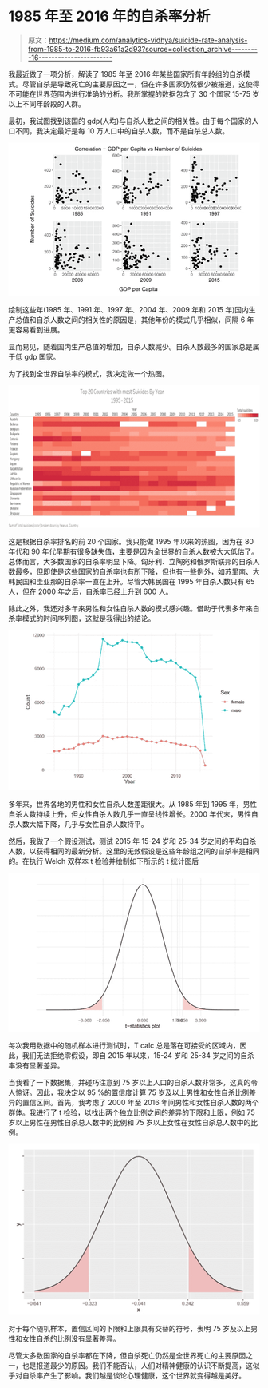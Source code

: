 # 1985 年至 2016 年的自杀率分析

> 原文：<https://medium.com/analytics-vidhya/suicide-rate-analysis-from-1985-to-2016-fb93a61a2d93?source=collection_archive---------16----------------------->

我最近做了一项分析，解读了 1985 年至 2016 年某些国家所有年龄组的自杀模式。尽管自杀是导致死亡的主要原因之一，但在许多国家仍然很少被报道，这使得不可能在世界范围内进行准确的分析。我所掌握的数据包含了 30 个国家 15-75 岁以上不同年龄段的人群。

最初，我试图找到该国的 gdp(人均)与自杀人数之间的相关性。由于每个国家的人口不同，我决定最好是每 10 万人口中的自杀人数，而不是自杀总人数。

![](img/22f3718b2a6460a8ca2c093609cbf846.png)

绘制这些年(1985 年、1991 年、1997 年、2004 年、2009 年和 2015 年)国内生产总值和自杀人数之间的相关性的原因是，其他年份的模式几乎相似，间隔 6 年更容易看到进展。

显而易见，随着国内生产总值的增加，自杀人数减少。自杀人数最多的国家总是属于低 gdp 国家。

为了找到全世界自杀率的模式，我决定做一个热图。

![](img/4932252ab9a74eb90216b516fdd781a2.png)

这是根据自杀率排名的前 20 个国家。我只能做 1995 年以来的热图，因为在 80 年代和 90 年代早期有很多缺失值，主要是因为全世界的自杀人数被大大低估了。总体而言，大多数国家的自杀率明显下降。匈牙利、立陶宛和俄罗斯联邦的自杀人数最多，但即使是这些国家的自杀率也有所下降，但也有一些例外，如苏里南、大韩民国和圭亚那的自杀率一直在上升。尽管大韩民国在 1995 年自杀人数只有 65 人，但在 2000 年之后，自杀率已经上升到 600 人。

除此之外，我还对多年来男性和女性自杀人数的模式感兴趣。借助于代表多年来自杀率模式的时间序列图，这就是我得出的结论。

![](img/9b0f1b8ac2f262afc46958e11137d37f.png)

多年来，世界各地的男性和女性自杀人数差距很大。从 1985 年到 1995 年，男性自杀人数持续上升，但女性自杀人数几乎一直呈线性增长。2000 年代末，男性自杀人数大幅下降，几乎与女性自杀人数持平。

然后，我做了一个假设测试，测试 2015 年 15-24 岁和 25-34 岁之间的平均自杀人数，以获得相同的最新分析。这里的无效假设是这些年龄组之间的自杀率是相同的。在执行 Welch 双样本 t 检验并绘制如下所示的 t 统计图后

![](img/d61f1af03d7ab99419eb531c2fe37273.png)

每次我用数据中的随机样本进行测试时，T calc 总是落在可接受的区域内，因此，我们无法拒绝零假设，即自 2015 年以来，15-24 岁和 25-34 岁之间的自杀率没有显著差异。

当我看了一下数据集，并碰巧注意到 75 岁以上人口的自杀人数非常多，这真的令人惊讶。因此，我决定以 95 %的置信度计算 75 岁及以上男性和女性自杀比例差异的置信区间。首先，我考虑了 2000 年至 2016 年间男性和女性自杀人数的两个群体。我进行了 t 检验，以找出两个独立比例之间的差异的下限和上限，例如 75 岁以上男性在男性自杀总人数中的比例和 75 岁以上女性在女性自杀总人数中的比例。

![](img/2eb5857a66a4c142195b8f83b80968ac.png)

对于每个随机样本，置信区间的下限和上限具有交替的符号，表明 75 岁及以上男性和女性自杀的比例没有显著差异。

尽管大多数国家的自杀率都在下降，但自杀死亡仍然是全世界死亡的主要原因之一，也是报道最少的原因。我们不能否认，人们对精神健康的认识不断提高，这似乎对自杀率产生了影响。我们越是谈论心理健康，这个世界就变得越是美好。